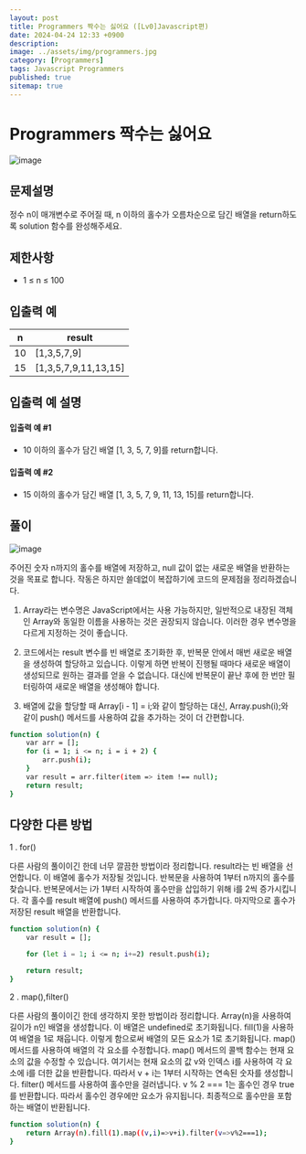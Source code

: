 ```yaml
---
layout: post
title: Programmers 짝수는 싫어요 ([Lv0]Javascript편)
date: 2024-04-24 12:33 +0900
description: 
image: ../assets/img/programmers.jpg
category: [Programmers]
tags: Javascript Programmers
published: true
sitemap: true
---
```


# Programmers 짝수는 싫어요

![image](https://github.com/gnlgk/gnlgk.github.io/assets/161431748/dbaaf9de-7881-41ca-bb5e-fdfa442f0dd5)

## 문제설명

정수 n이 매개변수로 주어질 때, n 이하의 홀수가 오름차순으로 담긴 배열을 return하도록 solution 함수를 완성해주세요.

## 제한사항

* 1 ≤ n ≤ 100

## 입출력 예

|n|result|
|---|---|
|10|[1,3,5,7,9]|
|15|[1,3,5,7,9,11,13,15]|

## 입출력 예 설명

#### 입출력 예 #1

* 10 이하의 홀수가 담긴 배열 [1, 3, 5, 7, 9]를 return합니다.

####  입출력 예 #2

* 15 이하의 홀수가 담긴 배열 [1, 3, 5, 7, 9, 11, 13, 15]를 return합니다.

## 풀이

![image](https://github.com/gnlgk/gnlgk.github.io/assets/161431748/c0256263-5e4d-417b-bd16-778148115ae6)

주어진 숫자 n까지의 홀수를 배열에 저장하고, null 값이 없는 새로운 배열을 반환하는 것을 목표로 합니다. 작동은 하지만 쓸데없이 복잡하기에 코드의 문제점을 정리하겠습니다.

1. Array라는 변수명은 JavaScript에서는 사용 가능하지만, 일반적으로 내장된 객체인 Array와 동일한 이름을 사용하는 것은 권장되지 않습니다. 이러한 경우 변수명을 다르게 지정하는 것이 좋습니다.

2. 코드에서는 result 변수를 빈 배열로 초기화한 후, 반복문 안에서 매번 새로운 배열을 생성하여 할당하고 있습니다. 이렇게 하면 반복이 진행될 때마다 새로운 배열이 생성되므로 원하는 결과를 얻을 수 없습니다. 대신에 반복문이 끝난 후에 한 번만 필터링하여 새로운 배열을 생성해야 합니다.

3. 배열에 값을 할당할 때 Array[i - 1] = i;와 같이 할당하는 대신, Array.push(i);와 같이 push() 메서드를 사용하여 값을 추가하는 것이 더 간편합니다.

````bash
function solution(n) {
    var arr = [];
    for (i = 1; i <= n; i = i + 2) {
        arr.push(i);
    }
    var result = arr.filter(item => item !== null);
    return result;
}
````

## 다양한 다른 방법

1 . for()

다른 사람의 풀이이긴 한데 너무 깔끔한 방법이라 정리합니다. result라는 빈 배열을 선언합니다. 이 배열에 홀수가 저장될 것입니다. 반복문을 사용하여 1부터 n까지의 홀수를 찾습니다. 반복문에서는 i가 1부터 시작하여 홀수만을 삽입하기 위해 i를 2씩 증가시킵니다. 각 홀수를 result 배열에 push() 메서드를 사용하여 추가합니다. 마지막으로 홀수가 저장된 result 배열을 반환합니다.

````bash
function solution(n) {
    var result = [];

    for (let i = 1; i <= n; i+=2) result.push(i);

    return result;
}
````

2 . map(),filter()

다른 사람의 풀이이긴 한데 생각하지 못한 방법이라 정리합니다. Array(n)을 사용하여 길이가 n인 배열을 생성합니다. 이 배열은 undefined로 초기화됩니다. 
fill(1)을 사용하여 배열을 1로 채웁니다. 이렇게 함으로써 배열의 모든 요소가 1로 초기화됩니다. map() 메서드를 사용하여 배열의 각 요소를 수정합니다. map() 메서드의 콜백 함수는 현재 요소의 값을 수정할 수 있습니다. 여기서는 현재 요소의 값 v와 인덱스 i를 사용하여 각 요소에 i를 더한 값을 반환합니다. 따라서 v + i는 1부터 시작하는 연속된 숫자를 생성합니다. filter() 메서드를 사용하여 홀수만을 걸러냅니다. v % 2 === 1는 홀수인 경우 true를 반환합니다. 따라서 홀수인 경우에만 요소가 유지됩니다. 최종적으로 홀수만을 포함하는 배열이 반환됩니다.

````bash
function solution(n) {
    return Array(n).fill(1).map((v,i)=>v+i).filter(v=>v%2===1);
} 
````
